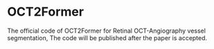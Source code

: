 # OCT2Former
The official code of OCT2Former for Retinal OCT-Angiography vessel segmentation,
The code will be published after the paper is accepted.
